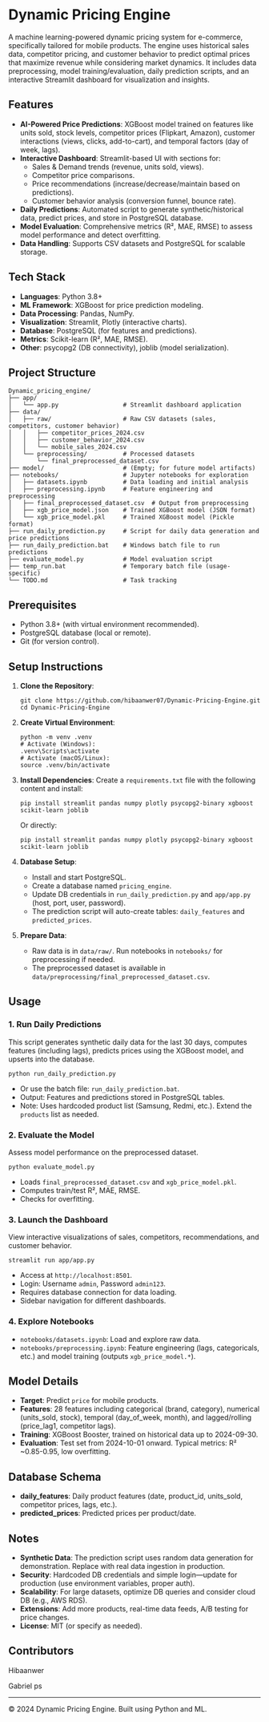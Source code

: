 # Dynamic Pricing Engine

A machine learning-powered dynamic pricing system for e-commerce, specifically tailored for mobile products. The engine uses historical sales data, competitor pricing, and customer behavior to predict optimal prices that maximize revenue while considering market dynamics. It includes data preprocessing, model training/evaluation, daily prediction scripts, and an interactive Streamlit dashboard for visualization and insights.

## Features

- **AI-Powered Price Predictions**: XGBoost model trained on features like units sold, stock levels, competitor prices (Flipkart, Amazon), customer interactions (views, clicks, add-to-cart), and temporal factors (day of week, lags).
- **Interactive Dashboard**: Streamlit-based UI with sections for:
  - Sales & Demand trends (revenue, units sold, views).
  - Competitor price comparisons.
  - Price recommendations (increase/decrease/maintain based on predictions).
  - Customer behavior analysis (conversion funnel, bounce rate).
- **Daily Predictions**: Automated script to generate synthetic/historical data, predict prices, and store in PostgreSQL database.
- **Model Evaluation**: Comprehensive metrics (R², MAE, RMSE) to assess model performance and detect overfitting.
- **Data Handling**: Supports CSV datasets and PostgreSQL for scalable storage.

## Tech Stack

- **Languages**: Python 3.8+
- **ML Framework**: XGBoost for price prediction modeling.
- **Data Processing**: Pandas, NumPy.
- **Visualization**: Streamlit, Plotly (interactive charts).
- **Database**: PostgreSQL (for features and predictions).
- **Metrics**: Scikit-learn (R², MAE, RMSE).
- **Other**: psycopg2 (DB connectivity), joblib (model serialization).

## Project Structure

```
Dynamic_pricing_engine/
├── app/
│   └── app.py                  # Streamlit dashboard application
├── data/
│   ├── raw/                    # Raw CSV datasets (sales, competitors, customer behavior)
│   │   ├── competitor_prices_2024.csv
│   │   ├── customer_behavior_2024.csv
│   │   └── mobile_sales_2024.csv
│   └── preprocessing/          # Processed datasets
│       └── final_preprocessed_dataset.csv
├── model/                      # (Empty; for future model artifacts)
├── notebooks/                  # Jupyter notebooks for exploration
│   ├── datasets.ipynb          # Data loading and initial analysis
│   ├── preprocessing.ipynb     # Feature engineering and preprocessing
│   ├── final_preprocessed_dataset.csv  # Output from preprocessing
│   ├── xgb_price_model.json    # Trained XGBoost model (JSON format)
│   └── xgb_price_model.pkl     # Trained XGBoost model (Pickle format)
├── run_daily_prediction.py     # Script for daily data generation and price predictions
├── run_daily_prediction.bat    # Windows batch file to run predictions
├── evaluate_model.py           # Model evaluation script
├── temp_run.bat                # Temporary batch file (usage-specific)
└── TODO.md                     # Task tracking
```

## Prerequisites

- Python 3.8+ (with virtual environment recommended).
- PostgreSQL database (local or remote).
- Git (for version control).

## Setup Instructions

1. **Clone the Repository**:
   ```
   git clone https://github.com/hibaanwer07/Dynamic-Pricing-Engine.git
   cd Dynamic-Pricing-Engine
   ```

2. **Create Virtual Environment**:
   ```
   python -m venv .venv
   # Activate (Windows):
   .venv\Scripts\activate
   # Activate (macOS/Linux):
   source .venv/bin/activate
   ```

3. **Install Dependencies**:
   Create a `requirements.txt` file with the following content and install:
   ```
   pip install streamlit pandas numpy plotly psycopg2-binary xgboost scikit-learn joblib
   ```
   Or directly:
   ```
   pip install streamlit pandas numpy plotly psycopg2-binary xgboost scikit-learn joblib
   ```

4. **Database Setup**:
   - Install and start PostgreSQL.
   - Create a database named `pricing_engine`.
   - Update DB credentials in `run_daily_prediction.py` and `app/app.py` (host, port, user, password).
   - The prediction script will auto-create tables: `daily_features` and `predicted_prices`.

5. **Prepare Data**:
   - Raw data is in `data/raw/`. Run notebooks in `notebooks/` for preprocessing if needed.
   - The preprocessed dataset is available in `data/preprocessing/final_preprocessed_dataset.csv`.

## Usage

### 1. Run Daily Predictions
This script generates synthetic daily data for the last 30 days, computes features (including lags), predicts prices using the XGBoost model, and upserts into the database.

```
python run_daily_prediction.py
```

- Or use the batch file: `run_daily_prediction.bat`.
- Output: Features and predictions stored in PostgreSQL tables.
- Note: Uses hardcoded product list (Samsung, Redmi, etc.). Extend the `products` list as needed.

### 2. Evaluate the Model
Assess model performance on the preprocessed dataset.

```
python evaluate_model.py
```

- Loads `final_preprocessed_dataset.csv` and `xgb_price_model.pkl`.
- Computes train/test R², MAE, RMSE.
- Checks for overfitting.

### 3. Launch the Dashboard
View interactive visualizations of sales, competitors, recommendations, and customer behavior.

```
streamlit run app/app.py
```

- Access at `http://localhost:8501`.
- Login: Username `admin`, Password `admin123`.
- Requires database connection for data loading.
- Sidebar navigation for different dashboards.

### 4. Explore Notebooks
- `notebooks/datasets.ipynb`: Load and explore raw data.
- `notebooks/preprocessing.ipynb`: Feature engineering (lags, categoricals, etc.) and model training (outputs `xgb_price_model.*`).

## Model Details

- **Target**: Predict `price` for mobile products.
- **Features**: 28 features including categorical (brand, category), numerical (units_sold, stock), temporal (day_of_week, month), and lagged/rolling (price_lag1, competitor lags).
- **Training**: XGBoost Booster, trained on historical data up to 2024-09-30.
- **Evaluation**: Test set from 2024-10-01 onward. Typical metrics: R² ~0.85-0.95, low overfitting.

## Database Schema

- **daily_features**: Daily product features (date, product_id, units_sold, competitor prices, lags, etc.).
- **predicted_prices**: Predicted prices per product/date.

## Notes

- **Synthetic Data**: The prediction script uses random data generation for demonstration. Replace with real data ingestion in production.
- **Security**: Hardcoded DB credentials and simple login—update for production (use environment variables, proper auth).
- **Scalability**: For large datasets, optimize DB queries and consider cloud DB (e.g., AWS RDS).
- **Extensions**: Add more products, real-time data feeds, A/B testing for price changes.
- **License**: MIT (or specify as needed).

## Contributors

Hibaanwer

Gabriel ps




---

© 2024 Dynamic Pricing Engine. Built  using Python and ML.
